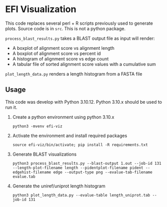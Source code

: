 # EFI Visualization
This code replaces several perl + R scripts previously used to generate plots. Source code is in `src`. This is not a python package.

`process_blast_results.py` takes a BLAST output file as input will render:
- A boxplot of alignment score vs alignment length
- A boxplot of alignment score vs percent id
- A histogram of alignment score vs edge count
- A tabular file of sorted alignment score values with a cumulative sum

`plot_length_data.py` renders a length histogram from a FASTA file

## Usage
This code was develop with Python 3.10.12. Python 3.10.x should be used to run it.

1. Create a python environment using python 3.10.x
   ```
   python3 -mvenv efi-viz
   ```

2. Activate the environment and install required packages
   ```
   source efi-viz/bin/activate; pip install -R requirements.txt
   ```

3. Generate BLAST visualizations
   ```
   python3 process_blast_results.py --blast-output 1.out --job-id 131 --length-plot-filename length --pidentplot-filename pident --edgehist-filename edge --output-type png --evalue-tab-filename evalue.tab
   ```

4. Generate the uniref/uniprot length histogram
   ```
   python3 plot_length_data.py --evalue-table length_uniprot.tab --job-id 131
   ```
